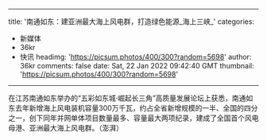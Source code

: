 
---
title: '南通如东：建亚洲最大海上风电群，打造绿色能源_海上三峡_'
categories: 
 - 新媒体
 - 36kr
 - 快讯
headimg: 'https://picsum.photos/400/300?random=5698'
author: 36kr
comments: false
date: Sat, 22 Jan 2022 09:42:40 GMT
thumbnail: 'https://picsum.photos/400/300?random=5698'
---

<div>   
在江苏南通如东举办的“五彩如东城·崛起长三角”高质量发展论坛上获悉，南通如东去年新增海上风电装机容量300万千瓦，约占全省新增规模的一半、全国的四分之一，创下同年并网单体项目数量最多、容量最大两项纪录，建成了全国首个风电母港、亚洲最大海上风电群。（澎湃）  
</div>
            